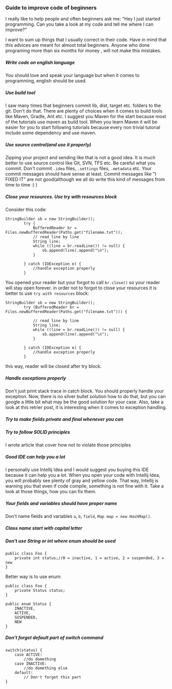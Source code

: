 
### Guide to improve code of beginners

I really like to help people and often beginners ask me: 
"Hey I just started programming. Can you take a look at my code and tell me where I can improve?"

I want to sum up things that I usually  correct in their code. Have in mind that this advices
are meant for almost total beginners. Anyone who done programing more than six months for money
, will not make this mistakes.

##### Write code on english language
You should love and speak your language but when it comes to programming, english should be used.
##### Use build tool
I saw many times that beginners commit lib, dist, target etc. folders to the git. 
Don't do that. There are plenty of choices when it comes to build tools like Maven, Gradle, Ant etc. 
I suggest you Maven for the start because most of the tutorials use maven as build tool. When you learn Maven
it will be easier for you to start following tutorials because every non trivial tutorial include some dependency and use maven.
##### Use source control(and use it properly)
Zipping your project and sending like that is not a good idea. It is much better to use source control like Git, SVN, TFS etc.
Be careful what you commit. Don't commit ```.idea``` files, ```.settings``` files, ```.metadata``` etc.
Your commit messages should have sense at least. Commit messages like "I FIXED IT" are not good(although we all do write this kind of messages from time to time :) )

##### Close your resources. Use try with resources block
Consider this code:
```
StringBuilder sb = new StringBuilder();
        try {
            BufferedReader br = Files.newBufferedReader(Paths.get("filename.txt"));
            // read line by line
            String line;
            while ((line = br.readLine()) != null) {
                sb.append(line).append("\n");
            }

        } catch (IOException e) {
            //handle exception properly
        }
```
You opened your reader but your forgot to call ```br.close()``` so your reader will stay open forever.
in order not to forgot to close your resources it is better to use ```try with resources``` block:

```
StringBuilder sb = new StringBuilder();
        try (BufferedReader br = Files.newBufferedReader(Paths.get("filename.txt"))) {

            // read line by line
            String line;
            while ((line = br.readLine()) != null) {
                sb.append(line).append("\n");
            }

        } catch (IOException e) {
            //handle exception properly
        }
```
this way, reader will be closed after try block.
##### Handle exceptions properly
Don't just print stack trace in catch block. You should properly handle your exception. 
Now, there is no silver bullet solution how to do that, but you can google a little bit what may be the good solution
for your case. Also, take a look at this retrier post, it is interesting when it comes to exception handling.
##### Try to make fields private and final whenever you can
##### Try to follow SOLID principles
I wrote article that cover how not to violate those principles
##### Good IDE can help you a lot
I personally use Intellij Idea and I would suggest you buying this IDE because it can help you a lot.
When you open your code with Intellij Idea, you will probably see plenty of gray and yellow code. That way, Intellij
is warning you that even if code compile, something is not fine with it. Take a look at those things, how you can fix
them.
##### Your fields and variables should have proper name
Don't name fields and variables ```a```, ```b```, ```field```, ```Map map = new HashMap()```.
##### Class name start with capital letter
##### Don't use String or int where enum should be used

```
public class Foo {
    private int status;//0 = inactive, 1 = active, 2 = suspended, 3 = new
}
```
Better way is to use enum:
```
public class Foo {
    private Status status;
}

public enum Status {
    INACTIVE,		
    ACTIVE,
    SUSPENDED,
    NEW
}
```
##### Don't forget default part of switch command
```
switch(status) {
    case ACTIVE:
        //do domething
    case INACTIVE:
        //do domething else
    default:
        // Don't forget this part
}
```


